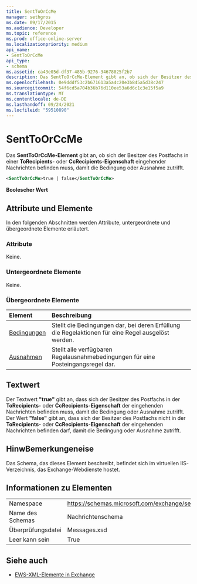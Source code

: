 ```yaml
---
title: SentToOrCcMe
manager: sethgros
ms.date: 09/17/2015
ms.audience: Developer
ms.topic: reference
ms.prod: office-online-server
ms.localizationpriority: medium
api_name:
- SentToOrCcMe
api_type:
- schema
ms.assetid: ca43e05d-df37-485b-9276-34678025f2b7
description: Das SentToOrCcMe-Element gibt an, ob sich der Besitzer des Postfachs in einer ToRecipients- oder CcRecipients-Eigenschaft eingehender Nachrichten befinden muss, damit die Bedingung oder Ausnahme zutrifft.
ms.openlocfilehash: 0e9dddf53c2b671613a5a4c20e3b845a5d38c247
ms.sourcegitcommit: 54f6cd5a704b36b76d110ee53a6d6c1c3e15f5a9
ms.translationtype: MT
ms.contentlocale: de-DE
ms.lasthandoff: 09/24/2021
ms.locfileid: "59510890"
---
```

# <a name="senttoorccme"></a>SentToOrCcMe

Das **SentToOrCcMe-Element** gibt an, ob sich der Besitzer des Postfachs in einer **ToRecipients-** oder **CcRecipients-Eigenschaft** eingehender Nachrichten befinden muss, damit die Bedingung oder Ausnahme zutrifft. 
  
```XML
<SentToOrCcMe>true | false</SentToOrCcMe>
```

 **Boolescher Wert**
## <a name="attributes-and-elements"></a>Attribute und Elemente

In den folgenden Abschnitten werden Attribute, untergeordnete und übergeordnete Elemente erläutert.
  
### <a name="attributes"></a>Attribute

Keine.
  
### <a name="child-elements"></a>Untergeordnete Elemente

Keine.
  
### <a name="parent-elements"></a>Übergeordnete Elemente

|**Element**|**Beschreibung**|
|:-----|:-----|
|[Bedingungen](conditions.md) <br/> |Stellt die Bedingungen dar, bei deren Erfüllung die Regelaktionen für eine Regel ausgelöst werden.  <br/> |
|[Ausnahmen](exceptions.md) <br/> |Stellt alle verfügbaren Regelausnahmebedingungen für eine Posteingangsregel dar.  <br/> |
   
## <a name="text-value"></a>Textwert

Der Textwert **"true"** gibt an, dass sich der Besitzer des Postfachs in der **ToRecipients-** oder **CcRecipients-Eigenschaft** der eingehenden Nachrichten befinden muss, damit die Bedingung oder Ausnahme zutrifft. Der Wert **"false"** gibt an, dass sich der Besitzer des Postfachs nicht in der **ToRecipients-** oder **CcRecipients-Eigenschaft** der eingehenden Nachrichten befinden darf, damit die Bedingung oder Ausnahme zutrifft. 
  
## <a name="remarks"></a>HinwBemerkungeneise

Das Schema, das dieses Element beschreibt, befindet sich im virtuellen IIS-Verzeichnis, das Exchange-Webdienste hostet.
  
## <a name="element-information"></a>Informationen zu Elementen

|||
|:-----|:-----|
|Namespace  <br/> |https://schemas.microsoft.com/exchange/services/2006/messages  <br/> |
|Name des Schemas  <br/> |Nachrichtenschema  <br/> |
|Überprüfungsdatei  <br/> |Messages.xsd  <br/> |
|Leer kann sein  <br/> |True  <br/> |
   
## <a name="see-also"></a>Siehe auch



- [EWS-XML-Elemente in Exchange](ews-xml-elements-in-exchange.md)

